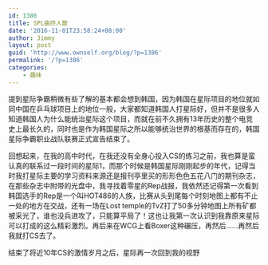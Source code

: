 ```yaml
---
id: 1386
title: SPL曲终人散
date: '2016-11-01T23:58:24+08:00'
author: Jimmy
layout: post
guid: 'http://www.ownself.org/blog/?p=1386'
permalink: '/?p=1386'
categories:
    - 趣味
---
```


提到星际争霸稍微有些了解的基本都会想到韩国，因为韩国在星际项目的地位就如同中国在乒乓球项目上的地位一般，大家都知道韩国人打星际好，但并不是很多人知道韩国人为什么能统治星际这个项目，而就在前不久拥有13年历史的整个电竞史上最长久的，同时也是作为韩国星际之所以能够统治世界的根基而存在的，韩国星际争霸职业战队联赛正式宣告结束了。

回想起来，在我的高中时代，在我还没有全身心投入CS的练习之前，我也算是蛮认真的联系过一段时间的星际1，而那个时候是韩国星际刚刚起步的年代，记得当时我打星际主要的学习资料来源还是报刊亭里买的形形色色五花八门的期刊杂志，在那些杂志中附带的光盘中，我寻找着零星的Rep战报，我依然还记得第一次看到韩国选手的Rep是一个叫HOT486的人族，比赛从头到尾每个时刻地图上都有不止一处的地方在交战，还有一场在Lost temple的TvZ打了50多分钟地图上所有矿都被采光了，谁也没兵进攻了，只能算平局了！这也让我第一次认识到我靠原来星际可以打成的这么精彩激烈。再后来在WCG上看Boxer这种碾压，再然后……再然后我就打CS去了。

结束了将近10年CS的激情岁月之后，星际再一次回到我的视野